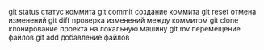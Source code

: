 git status статус коммита
git commit создание коммита
git reset отмена изменений
git diff проверка изменений между коммитом
git clone клонирование проекта на локальную машину
git mv перемещение файлов
git add добавление файлов
